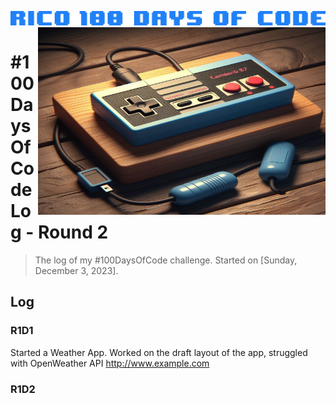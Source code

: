 ![100 Days Of Code](https://github.com/rico042002/Rico-100-days-of-code/blob/master/img/9c07a8fbde6190d19a1d136751e617d8.png?raw=true)
<img align="right" width="460" height="300" src="https://github.com/rico042002/Rico-100-days-of-code/blob/master/img/_f7543535-1276-4a82-867c-d6d327b53d98.jpg?raw=true">
# #100DaysOfCode Log - Round 2

<blockquote>The log of my #100DaysOfCode challenge. Started on [Sunday, December 3, 2023].</blockquote>

## Log

### R1D1 
Started a Weather App. Worked on the draft layout of the app, struggled with OpenWeather API http://www.example.com

### R1D2
